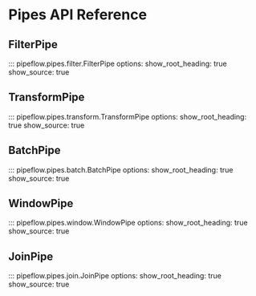 # Pipes API Reference

## FilterPipe

::: pipeflow.pipes.filter.FilterPipe
    options:
      show_root_heading: true
      show_source: true

## TransformPipe

::: pipeflow.pipes.transform.TransformPipe
    options:
      show_root_heading: true
      show_source: true

## BatchPipe

::: pipeflow.pipes.batch.BatchPipe
    options:
      show_root_heading: true
      show_source: true

## WindowPipe

::: pipeflow.pipes.window.WindowPipe
    options:
      show_root_heading: true
      show_source: true

## JoinPipe

::: pipeflow.pipes.join.JoinPipe
    options:
      show_root_heading: true
      show_source: true
